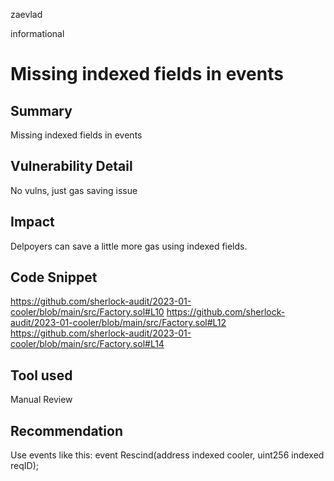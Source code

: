 zaevlad

informational

# Missing indexed fields in events

## Summary

Missing indexed fields in events

## Vulnerability Detail

No vulns, just gas saving issue

## Impact

Delpoyers can save a little more gas using indexed fields.

## Code Snippet

https://github.com/sherlock-audit/2023-01-cooler/blob/main/src/Factory.sol#L10
https://github.com/sherlock-audit/2023-01-cooler/blob/main/src/Factory.sol#L12
https://github.com/sherlock-audit/2023-01-cooler/blob/main/src/Factory.sol#L14

## Tool used

Manual Review

## Recommendation

Use events like this: event Rescind(address indexed cooler, uint256 indexed  reqID);